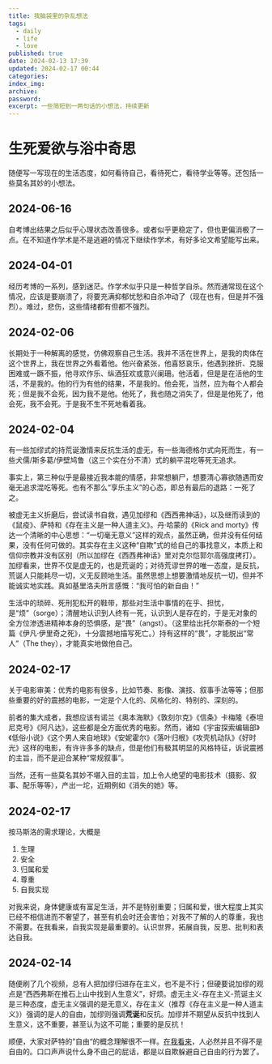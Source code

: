 ```yaml
---
title: 我脑袋里的杂乱想法
tags:
  - daily
  - life
  - love
published: true
date: 2024-02-13 17:39
updated: 2024-02-17 00:44
categories: 
index_img: 
archive: 
password: 
excerpt: 一些简短到一两句话的小想法，持续更新
---
```

# 生死爱欲与浴中奇思 
随便写一写现在的生活态度，如何看待自己，看待死亡，看待学业等等。还包括一些莫名其妙的小想法。

## 2024-06-16
自考博出结果之后似乎心理状态改善很多。或者似乎更稳定了，但也更偏消极了一点。在不知道作学术是不是逃避的情况下继续作学术，有好多论文希望能写出来。

## 2024-04-01

经历考博的一系列，感到迷茫。作学术似乎只是一种哲学自杀。然而通常现在这个情况，应该是要崩溃了，将要充满抑郁忧愁和自杀冲动了（现在也有，但是并不强烈）。难过，悲伤，这些情绪都有但都不强烈。

## 2024-02-06

长期处于一种解离的感觉，仿佛观察自己生活。我并不活在世界上，是我的肉体在这个世界上，我在世界之外看着他。他兴奋紧张，他喜怒哀乐，他遇到挫折、克服困难或一蹶不振，他寻欢作乐、纵酒狂欢或意兴阑珊。他活着，但是是在活他的生活，不是我的。他的行为有他的结果，不是我的。他会死，当然，应为每个人都会死；但是我不会死，因为我不是他。他死了，我也随之消失了，但是是他死了，他会死，我不会死。于是我不生不死地看着我。

## 2024-02-04

有一些加缪式的持荒诞激情来反抗生活的虚无，有一些海德格尔式向死而生，有一些犬儒/斯多葛/伊壁鸠鲁（这三个实在分不清）式的躺平混吃等死无追求。

事实上，第三种似乎是最接近我本能的情感，非常想躺尸，想要清心寡欲随遇而安毫无追求混吃等死。也有不那么“享乐主义”的心态，即总有最后的退路：一死了之。

被虚无主义折磨后，尝试读书自救，遇见加缪和《西西弗神话》，以及继而读到的《鼠疫》、萨特和《存在主义是一种人道主义》。丹·哈蒙的《Rick and morty》传达一个清晰的中心思想：“一切毫无意义”这样的观点，虽然正确，但并没有任何结果，没有任何可做的。其实存在主义这种“自欺”式的给自己的事找意义，本质上和信仰宗教并没有区别（所以加缪在《西西弗神话》里对克尔恺郭尔高强度拷打）。加缪看来，世界不仅是虚无的，也是荒诞的；对待荒谬世界的唯一态度，是反抗，荒诞人只能耗尽一切，义无反顾地生活。虽然思想上想要激情地反抗一切，但并不能诚实地实践。真如基里洛夫所言感慨：“我可怕的新自由！”

生活中的琐碎、死刑犯松开的鞋带，那些对生活中事情的在乎、担忧，是“烦”（sorge）；清醒地认识到人终有一死，认识到人是存在的，于是无对象的全方位渗透进精神本身的恐惧感，是“畏”（angst）。（这里给出托尔斯泰的一个短篇《伊凡·伊里奇之死》，十分震撼地描写死亡。）持有这样的“畏”，才能脱出“常人”（The they），才能真实地做他自己。

## 2024-02-17

关于电影审美：优秀的电影有很多，比如节奏、影像、演技、叙事手法等等；但那些重要的好的震撼的电影，一定是个人化的、风格化的、特别的、深刻的。

前者的集大成者，我想应该有诺兰《奥本海默》《敦刻尔克》《信条》卡梅隆《泰坦尼克号》《阿凡达》，这些都是全方面优秀的电影。然而，诸如《宇宙探索编辑部》《低俗小说》《这个男人来自地球》《安妮霍尔》《落叶归根》《攻壳机动队》《好时光》这样的电影，有许许多多的缺点，但是他们有极其明显的风格特征，诉说震撼的主旨，而不是迎合某种“常规叙事”。

当然，还有一些莫名其妙不堪入目的主旨，加上令人绝望的电影技术（摄影、叙事、配乐等等），产出一坨，近期例如《消失的她》等。

## 2024-02-17

按马斯洛的需求理论，大概是

1. 生理
2. 安全
3. 归属和爱
4. 尊重
5. 自我实现

对我来说，身体健康或有富足生活，并不是特别重要；归属和爱，很大程度上其实已经不相信进而不奢望了，甚至有机会时还会害怕；对我不了解的人的尊重，我也不需要。在我看来，自我实现是最重要的。认识世界，拓展自我，反思、批判和表达自我。

## 2024-02-14

随便刷了几个视频，总有人把加缪归进存在主义，也不是不行；但硬要说加缪的观点是“西西弗斯在推石上山中找到人生意义”，好烦。虚无主义-存在主义-荒诞主义是三种态度，虚无主义强调的是无意义，存在主义（推荐《存在主义是一种人道主义》）强调的是人的自由，加缪则强调**荒诞**和反抗。加缪并不期望从反抗中找到人生意义，这不重要，甚至认为这不可能；重要的是反抗！

顺便，大家对萨特的”自由“的概念理解很不一样。[在我看来](/hexo/contemplation/free-and-death)，人必然并且不得不是自由的。口口声声说什么身不由己的屁话，都是以自欺躲避自己自由的行为罢了。
